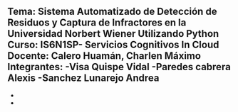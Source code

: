 Tema: Sistema Automatizado de Detección de Residuos y Captura de Infractores en la Universidad Norbert Wiener Utilizando Python
Curso: IS6N1SP- Servicios Cognitivos In Cloud
Docente: Calero Huamán, Charlen Máximo
Integrantes:
-Visa Quispe Vidal
-Paredes cabrera Alexis
-Sanchez Lunarejo Andrea
- 
-
-
